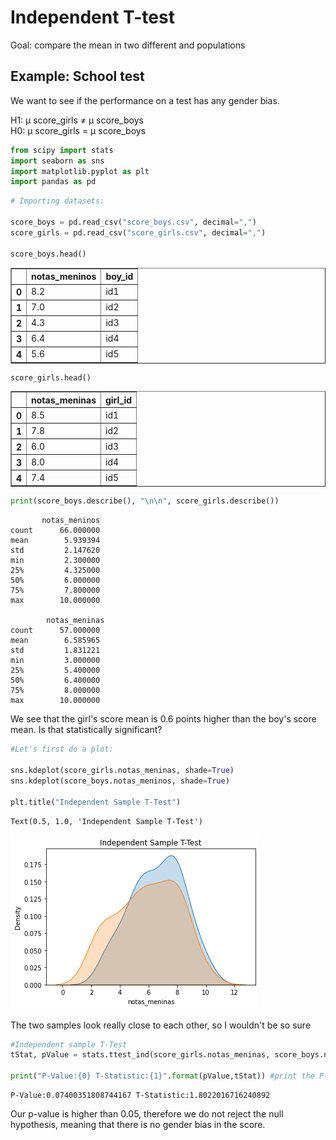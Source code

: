 # Independent T-test

Goal: compare the mean in two different and populations 


## Example: School test

We want to see if the performance on a test has any gender bias.

H1:    μ score_girls  ≠ μ score_boys<br>
H0:    μ score_girls  = μ score_boys



```python
from scipy import stats
import seaborn as sns
import matplotlib.pyplot as plt
import pandas as pd
```


```python
# Importing datasets:

score_boys = pd.read_csv("score_boys.csv", decimal=",")
score_girls = pd.read_csv("score_girls.csv", decimal=",")

score_boys.head()
```




<div>
<style scoped>
    .dataframe tbody tr th:only-of-type {
        vertical-align: middle;
    }

    .dataframe tbody tr th {
        vertical-align: top;
    }

    .dataframe thead th {
        text-align: right;
    }
</style>
<table border="1" class="dataframe">
  <thead>
    <tr style="text-align: right;">
      <th></th>
      <th>notas_meninos</th>
      <th>boy_id</th>
    </tr>
  </thead>
  <tbody>
    <tr>
      <th>0</th>
      <td>8.2</td>
      <td>id1</td>
    </tr>
    <tr>
      <th>1</th>
      <td>7.0</td>
      <td>id2</td>
    </tr>
    <tr>
      <th>2</th>
      <td>4.3</td>
      <td>id3</td>
    </tr>
    <tr>
      <th>3</th>
      <td>6.4</td>
      <td>id4</td>
    </tr>
    <tr>
      <th>4</th>
      <td>5.6</td>
      <td>id5</td>
    </tr>
  </tbody>
</table>
</div>




```python
score_girls.head()
```




<div>
<style scoped>
    .dataframe tbody tr th:only-of-type {
        vertical-align: middle;
    }

    .dataframe tbody tr th {
        vertical-align: top;
    }

    .dataframe thead th {
        text-align: right;
    }
</style>
<table border="1" class="dataframe">
  <thead>
    <tr style="text-align: right;">
      <th></th>
      <th>notas_meninas</th>
      <th>girl_id</th>
    </tr>
  </thead>
  <tbody>
    <tr>
      <th>0</th>
      <td>8.5</td>
      <td>id1</td>
    </tr>
    <tr>
      <th>1</th>
      <td>7.8</td>
      <td>id2</td>
    </tr>
    <tr>
      <th>2</th>
      <td>6.0</td>
      <td>id3</td>
    </tr>
    <tr>
      <th>3</th>
      <td>8.0</td>
      <td>id4</td>
    </tr>
    <tr>
      <th>4</th>
      <td>7.4</td>
      <td>id5</td>
    </tr>
  </tbody>
</table>
</div>




```python
print(score_boys.describe(), "\n\n", score_girls.describe())
```

           notas_meninos
    count      66.000000
    mean        5.939394
    std         2.147620
    min         2.300000
    25%         4.325000
    50%         6.000000
    75%         7.800000
    max        10.000000 
    
            notas_meninas
    count      57.000000
    mean        6.585965
    std         1.831221
    min         3.000000
    25%         5.400000
    50%         6.400000
    75%         8.000000
    max        10.000000


We see that the girl's score mean is 0.6 points higher than the boy's score mean. Is that statistically significant?


```python
#Let's first do a plot:

sns.kdeplot(score_girls.notas_meninas, shade=True)
sns.kdeplot(score_boys.notas_meninos, shade=True)

plt.title("Independent Sample T-Test")
```




    Text(0.5, 1.0, 'Independent Sample T-Test')




    
![png](output_6_1.png)
    


The two samples look really close to each other, so I wouldn't be so sure


```python
#Independent sample T-Test
tStat, pValue = stats.ttest_ind(score_girls.notas_meninas, score_boys.notas_meninos, equal_var = False)

print("P-Value:{0} T-Statistic:{1}".format(pValue,tStat)) #print the P-Value and the T-Statistic
```

    P-Value:0.07400351808744167 T-Statistic:1.8022016716240892


Our p-value is higher than 0.05, therefore we do not reject the null hypothesis, meaning that there is no gender bias in the score.
